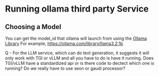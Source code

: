 # Running ollama third party Service
## Choosing a Model
You can get the model_id that ollama will launch from using the [Ollama Library](https://ollama.com/library) 
For example, https://ollama.com/library/llama3.2:1b

Q - For the LLM service, which can do text generation, it suggests it will only work with TGI or vLLM and all you have to do is have it running. Does TGI/vLLM have a standardized api or is there code to dectect which one is running? Do we really have to use xeon or gaudi processor?